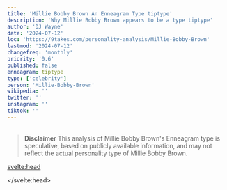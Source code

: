 ```yaml
---
title: 'Millie Bobby Brown An Enneagram Type tiptype'
description: 'Why Millie Bobby Brown appears to be a type tiptype'
author: 'DJ Wayne'
date: '2024-07-12'
loc: 'https://9takes.com/personality-analysis/Millie-Bobby-Brown'
lastmod: '2024-07-12'
changefreq: 'monthly'
priority: '0.6'
published: false
enneagram: tiptype
type: ['celebrity']
person: 'Millie-Bobby-Brown'
wikipedia: ''
twitter: ''
instagram: ''
tiktok: ''
---
```


<!--
    childhood and upbringing
    first big success
    style habits and quirks that relate to their personality type
    stressful moments in their life and how they handled them
    comfort- moments in their life where they are doing well and killing it
-->
<!-- // keywords:  -->

<script>
	// import  PopCard  from "$lib/components/atoms/PopCard.svelte";
import BlogPurpose from '$lib/components/blog/BlogPurpose.svelte'
</script>

<div
	style="display: flex;
    justify-content: center;
    margin: 1rem 0;
	"
>
	<!-- <PopCard
		image={`/types/tiptypes/${'Millie-Bobby-Brown'}.webp`}
		enneagramType={tiptype}
		showIcon={false}
		displayText="Millie Bobby Brown"
		subtext=""
	/> -->
</div>

> **Disclaimer** This analysis of Millie Bobby Brown's Enneagram type is speculative, based on publicly available information, and may not reflect the actual personality type of Millie Bobby Brown.

<p class="firstLetter"></p>

<svelte:head>

<script type="application/ld+json">

</script>

</svelte:head>

<style lang="scss"></style>
